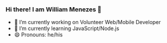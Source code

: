 ### Hi there! I am William Menezes 👋

- 🔭 I’m currently working on Volunteer Web/Mobile Developer
- 🌱 I’m currently learning JavaScript/Node.js
- 😄 Pronouns: he/his

